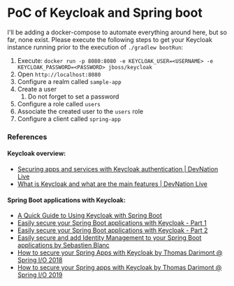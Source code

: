 # PoC of Keycloak and Spring boot

I'll be adding a docker-compose to automate everything around here, but so far, none exist. Please execute the following steps to get your Keycloak instance running prior to the execution of `./gradlew bootRun`:

1. Execute: `docker run -p 8080:8080 -e KEYCLOAK_USER=<USERNAME> -e KEYCLOAK_PASSWORD=<PASSWORD> jboss/keycloak`
1. Open `http://localhost:8080` 
1. Configure a realm called `sample-app`
1. Create a user
    1. Do not forget to set a password 
1. Configure a role called `users`
1. Associate the created user to the `users` role
1. Configure a client called `spring-app`

### References

#### Keycloak overview:

- [Securing apps and services with Keycloak authentication | DevNation Live](https://www.youtube.com/watch?v=mdZauKsMDiI)
- [What is Keycloak and what are the main features | DevNation Live](https://www.youtube.com/watch?v=ZxpY_zZ52kU)

#### Spring Boot applications with Keycloak:

- [A Quick Guide to Using Keycloak with Spring Boot](https://www.baeldung.com/spring-boot-keycloak)
- [Easily secure your Spring Boot applications with Keycloak - Part 1](https://youtu.be/vpgRTPFDHAw)
- [Easily secure your Spring Boot applications with Keycloak - Part 2](https://youtu.be/O5ePCWON08Y)
- [Easily secure and add Identity Management to your Spring Boot applications by Sebastien Blanc](https://youtu.be/3I4TXPxCCVE)
- [How to secure your Spring Apps with Keycloak by Thomas Darimont @ Spring I/O 2018](https://youtu.be/haHFoeWUj0w)
- [How to secure your Spring apps with Keycloak by Thomas Darimont @ Spring I/O 2019](https://youtu.be/KrOd5wIkqls)
